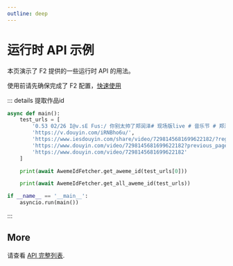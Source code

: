 ```yaml
---
outline: deep
---
```


# 运行时 API 示例

本页演示了 F2 提供的一些运行时 API 的用法。

使用前请先确保完成了 F2 配置，[快速使用](../quick-start)

::: details 提取作品id
```python
async def main():
    test_urls = [
        '0.53 02/26 I@v.sE Fus:/ 你别太帅了郑润泽# 现场版live # 音乐节 # 郑润泽  https://v.douyin.com/iRNBho6u/ 复制此链接，打开Dou音搜索，直接观看视频!',
        'https://v.douyin.com/iRNBho6u/',
        'https://www.iesdouyin.com/share/video/7298145681699622182/?region=CN&mid=7298145762238565171&u_code=l1j9bkbd&did=MS4wLjABAAAAtqpCx0hpOERbdSzQdjRZw-wFPxaqdbAzsKDmbJMUI3KWlMGQHC-n6dXAqa-dM2EP&iid=MS4wLjABAAAANwkJuWIRFOzg5uCpDRpMj4OX-QryoDgn-yYlXQnRwQQ&with_sec_did=1&titleType=title&share_sign=05kGlqGmR4_IwCX.ZGk6xuL0osNA..5ur7b0jbOx6cc-&share_version=170400&ts=1699262937&from_aid=6383&from_ssr=1&from=web_code_link',
        'https://www.douyin.com/video/7298145681699622182?previous_page=web_code_link',
        'https://www.douyin.com/video/7298145681699622182'
    ]

    print(await AwemeIdFetcher.get_aweme_id(test_urls[0]))

    print(await AwemeIdFetcher.get_all_aweme_id(test_urls))

if __name__ == '__main__':
    asyncio.run(main())
```
:::


## More

请查看 [API 完整列表](./reference/runtime-api).
